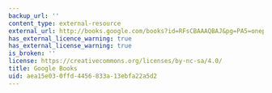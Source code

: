 ```yaml
---
backup_url: ''
content_type: external-resource
external_url: http://books.google.com/books?id=RFsCBAAAQBAJ&pg=PA5=onepage
has_external_licence_warning: true
has_external_license_warning: true
is_broken: ''
license: https://creativecommons.org/licenses/by-nc-sa/4.0/
title: Google Books
uid: aea15e03-0ffd-4456-833a-13ebfa22a5d2
---
```

